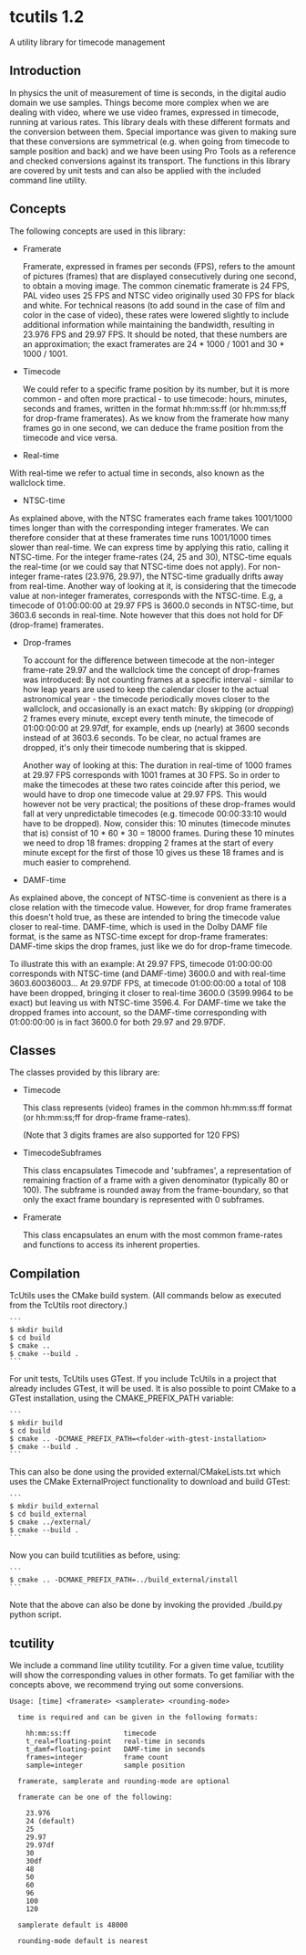 # tcutils 1.2

A utility library for timecode management 

## Introduction

In physics the unit of measurement of time is seconds, in the digital audio domain we use samples. Things become more complex when we are dealing with video, where we use video frames, expressed in timecode, running at various rates. This library deals with these different formats and the conversion between them. Special importance was given to making sure that these conversions are symmetrical (e.g. when going from timecode to sample position and back) and we have been using Pro Tools as a reference and checked conversions against its transport. The functions in this library are covered by unit tests and can also be applied with the included command line utility.

## Concepts

The following concepts are used in this library:

- Framerate

  Framerate, expressed in frames per seconds (FPS), refers to the amount of pictures (frames) that are displayed consecutively during one second, to obtain a moving image. The common cinematic framerate is 24 FPS, PAL video uses 25 FPS and NTSC video originally used 30 FPS for black and white. For technical reasons (to add sound in the case of film and color in the case of video), these rates were lowered slightly to include additional information while maintaining the bandwidth, resulting in 23.976 FPS and 29.97 FPS. It should be noted, that these numbers are an approximation; the exact framerates are 24 * 1000 / 1001 and 30 * 1000 / 1001.

- Timecode

  We could refer to a specific frame position by its number, but it is more common - and often more practical - to use timecode: hours, minutes, seconds and frames, written in the format hh:mm:ss:ff (or hh:mm:ss;ff for drop-frame framerates). As we know from the framerate how many frames go in one second, we can deduce the frame position from the timecode and vice versa.

- Real-time

 With real-time we refer to actual time in seconds, also known as the wallclock time.

- NTSC-time

 As explained above, with the NTSC framerates each frame takes 1001/1000 times longer than with the corresponding integer framerates. We can therefore consider that at these framerates time runs 1001/1000 times slower than real-time. We can express time by applying this ratio, calling it NTSC-time. For the integer frame-rates (24, 25 and 30), NTSC-time equals the real-time (or we could say that NTSC-time does not apply). For non-integer frame-rates (23.976, 29.97), the NTSC-time gradually drifts away from real-time. Another way of looking at it, is considering that the timecode value at non-integer framerates, corresponds with the NTSC-time. E.g, a timecode of 01:00:00:00 at 29.97 FPS is 3600.0 seconds in NTSC-time, but 3603.6 seconds in real-time. Note however that this does not hold for DF (drop-frame) framerates.
  
- Drop-frames 

  To account for the difference between timecode at the non-integer frame-rate 29.97 and the wallclock time the concept of drop-frames was introduced: By not counting frames at a specific interval - similar to how leap years are used to keep the calendar closer to the actual astronomical year - the timecode periodically moves closer to the wallclock, and occasionally is an exact match: By skipping (or *dropping*) 2 frames every minute, except every tenth minute, the timecode of 01:00:00:00 at 29.97df, for example, ends up (nearly) at 3600 seconds instead of at 3603.6 seconds. To be clear, no actual frames are dropped, it's only their timecode numbering that is skipped.
  
  Another way of looking at this: The duration in real-time of 1000 frames at 29.97 FPS corresponds with 1001 frames at 30 FPS. So in order to make the timecodes at these two rates coincide after this period, we would have to drop one timecode value at 29.97 FPS. This would however not be very practical; the positions of these drop-frames would fall at very unpredictable timecodes (e.g. timecode 00:00:33:10 would have to be dropped). Now, consider this: 10 minutes (timecode minutes that is) consist of 10 * 60 * 30 = 18000 frames. During these 10 minutes we need to drop 18 frames: dropping 2 frames at the start of every minute except for the first of those 10 gives us these 18 frames and is much easier to comprehend.

- DAMF-time

 As explained above, the concept of NTSC-time is convenient as there is a close relation with the timecode value. However, for drop frame framerates this doesn't hold true, as these are intended to bring the timecode value closer to real-time. DAMF-time, which is used in the Dolby DAMF file format, is the same as NTSC-time except for drop-frame framerates: DAMF-time skips the drop frames, just like we do for drop-frame timecode.

 To illustrate this with an example: At 29.97 FPS, timecode 01:00:00:00 corresponds with NTSC-time (and DAMF-time) 3600.0 and with real-time 3603.60036003... At 29.97DF FPS, at timecode 01:00:00:00 a total of 108 have been dropped, bringing it closer to real-time 3600.0 (3599.9964 to be exact) but leaving us with NTSC-time 3596.4. For DAMF-time we take the dropped frames into account, so the DAMF-time corresponding with 01:00:00:00 is in fact 3600.0 for both 29.97 and 29.97DF. 

## Classes

The classes provided by this library are:

- Timecode
  
  This class represents (video) frames in the common hh:mm:ss:ff format (or hh:mm:ss;ff for drop-frame frame-rates).

  (Note that 3 digits frames are also supported for 120 FPS)

- TimecodeSubframes

  This class encapsulates Timecode and 'subframes', a representation of remaining fraction of a frame with a given denominator (typically 80 or 100). The subframe is rounded away from the frame-boundary, so that only the exact frame boundary is represented with 0 subframes.

- Framerate

  This class encapsulates an enum with the most common frame-rates and functions to access its inherent properties.

## Compilation

TcUtils uses the CMake build system. (All commands below as executed from the TcUtils root directory.)

    ```
    $ mkdir build
    $ cd build
    $ cmake ..
    $ cmake --build .
    ```

For unit tests, TcUtils uses GTest. If you include TcUtils in a project that already includes GTest, it will be used. It is also possible to point CMake to a GTest installation, using the CMAKE_PREFIX_PATH variable:

    ```
    $ mkdir build
    $ cd build
    $ cmake .. -DCMAKE_PREFIX_PATH=<folder-with-gtest-installation>
    $ cmake --build .
    ```

This can also be done using the provided external/CMakeLists.txt which uses the CMake ExternalProject functionality to download and build GTest:

    ```
    $ mkdir build_external
    $ cd build_external
    $ cmake ../external/
    $ cmake --build .
    ```

Now you can build tcutilities as before, using:

    ```
    $ cmake .. -DCMAKE_PREFIX_PATH=../build_external/install
    ```

Note that the above can also be done by invoking the provided ./build.py python script.

## tcutility

We include a command line utility tcutility. For a given time value, tcutility will show the corresponding values in other formats. To get familiar with the concepts above, we recommend trying out some conversions.

```
Usage: [time] <framerate> <samplerate> <rounding-mode>

  time is required and can be given in the following formats:

    hh:mm:ss:ff             timecode
    t_real=floating-point   real-time in seconds
    t_damf=floating-point   DAMF-time in seconds
    frames=integer          frame count
    sample=integer          sample position

  framerate, samplerate and rounding-mode are optional

  framerate can be one of the following:

    23.976
    24 (default)
    25
    29.97
    29.97df
    30
    30df
    48
    50
    60
    96
    100
    120

  samplerate default is 48000

  rounding-mode default is nearest
```
